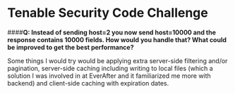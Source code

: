# Tenable Security Code Challenge


####**Q: Instead of sending host=2 you now send host=10000 and the response contains 10000 fields. How would you handle that? What could be improved to get the best performance?**

Some things I would try would be applying extra server-side filtering and/or pagination, server-side caching including writing to local files (which a solution I was involved in at EverAfter and it familiarized me more with backend) and client-side caching with expiration dates.